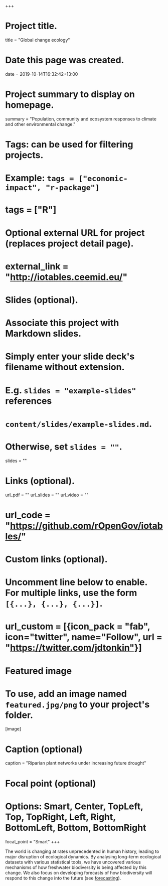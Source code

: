 +++
# Project title.
title = "Global change ecology"

# Date this page was created.
date = 2019-10-14T16:32:42+13:00

# Project summary to display on homepage.
summary = "Population, community and ecosystem responses to climate and other environmental change."

# Tags: can be used for filtering projects.
# Example: `tags = ["economic-impact", "r-package"]`
# tags = ["R"]

# Optional external URL for project (replaces project detail page).
# external_link = "http://iotables.ceemid.eu/"

# Slides (optional).
#   Associate this project with Markdown slides.
#   Simply enter your slide deck's filename without extension.
#   E.g. `slides = "example-slides"` references 
#   `content/slides/example-slides.md`.
#   Otherwise, set `slides = ""`.
slides = ""

# Links (optional).
url_pdf = ""
url_slides = ""
url_video = ""
# url_code = "https://github.com/rOpenGov/iotables/"

# Custom links (optional).
#   Uncomment line below to enable. For multiple links, use the form `[{...}, {...}, {...}]`.
# url_custom = [{icon_pack = "fab", icon="twitter", name="Follow", url = "https://twitter.com/jdtonkin"}]

# Featured image
# To use, add an image named `featured.jpg/png` to your project's folder. 
[image]
  # Caption (optional)
  caption = "Riparian plant networks under increasing future drought"
  
  # Focal point (optional)
  # Options: Smart, Center, TopLeft, Top, TopRight, Left, Right, BottomLeft, Bottom, BottomRight
  focal_point = "Smart"
+++

The world is changing at rates unprecedented in human history, leading to major disruption of ecological dynamics. By analysing long-term ecological datasets with various statistical tools, we have uncovered various mechanisms of how freshwater biodiversity is being affected by this change. We also focus on developing forecasts of how biodiversity will respond to this change into the future (see [forecasting](/project/forecasting)). 
